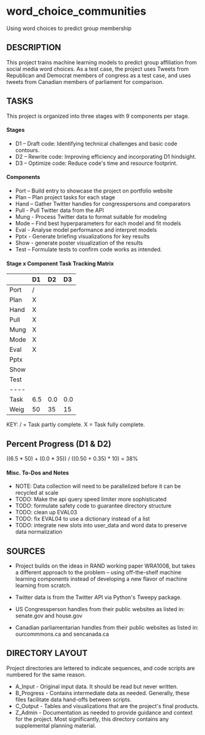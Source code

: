 # word_choice_communities
Using word choices to predict group membership

## DESCRIPTION

This project trains machine learning models to predict group affiliation from
social media word choices.  As a test case, the project uses Tweets from Republican and Democrat members of congress as a test case, and uses tweets from Canadian members of parliament for comparison.

## TASKS

This project is organized into three stages with 9 components per stage.

#### Stages

+ D1 – Draft code: Identifying technical challenges and basic code contours.
+ D2 – Rewrite code: Improving efficiency and incorporating D1 hindsight.
+ D3 – Optimize code: Reduce code's time and resource footprint.

#### Components

+ Port – Build entry to showcase the project on portfolio website
+ Plan – Plan project tasks for each stage
+ Hand – Gather Twitter handles for congresspersons and comparators
+ Pull - Pull Twitter data from the API
+ Mung - Process Twitter data to format suitable for modeling
+ Mode – Find best hyperparameters for each model and fit models
+ Eval - Analyse model performance and interpret models
+ Pptx - Generate briefing visualizations for key results
+ Show - generate poster visualization of the results
+ Test – Formulate tests to confirm code works as intended.

#### Stage x Component Task Tracking Matrix

|   | D1| D2| D3|
|:- |:- |:- |:- |
Port| / |   |   |
Plan| X |   |   |
Hand| X |   |   |
Pull| X |   |   |
Mung| X |   |   |
Mode| X |   |   |
Eval| X |   |   |
Pptx|   |   |   |
Show|   |   |   |
Test|   |   |   |
----|   |   |   |
Task|6.5|0.0|0.0|
Weig| 50| 35| 15|

KEY:
/ = Task partly complete.
X = Task fully complete.

## Percent Progress (D1 & D2)

((6.5 * 50) + (0.0 * 35)) / ((0.50 + 0.35) * 10) = 38%

#### Misc. To-Dos and Notes
+ NOTE: Data collection will need to be parallelized before it can be recycled at scale
+ TODO: Make the api query speed limiter more sophisticated
+ TODO: formulate safety code to guarantee directory structure
+ TODO: clean up EVAL03
+ TODO: fix EVAL04 to use a dictionary instead of a list
+ TODO: integrate new slots into user_data and word data to preserve data normalization

## SOURCES

+ Project builds on the ideas in RAND working paper WRA1008, but takes a
different approach to the problem – using off-the-shelf machine learning
components instead of developing a new flavor of machine learning from scratch.

+ Twitter data is from the Twitter API via Python's Tweepy package.

+ US Congressperson handles from their public websites as listed in: senate.gov
and house.gov

+ Canadian parliamentarian handles from their public websites as listed in: ourcommmons.ca and sencanada.ca

## DIRECTORY LAYOUT
Project directories are lettered to indicate sequences, and code scripts are
numbered for the same reason.
+ A_Input - Original input data.  It should be read but never written.
+ B_Progress - Contains intermediate data as needed.  Generally, these files
facilitate data hand-offs between scripts.
+ C_Output - Tables and visualizations that are the project's final products.
+ Z_Admin - Documentation as needed to provide guidance and context for the
project. Most significantly, this directory contains any supplemental planning material.
